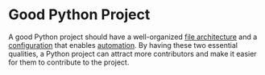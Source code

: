 # Good Python Project

A good Python project should have a well-organized [file architecture](file-architecture.md) and a [configuration](configuration/README.md) that enables [automation](automation.md).
By having these two essential qualities, a Python project can attract more contributors and make it easier for them to contribute to the project.
